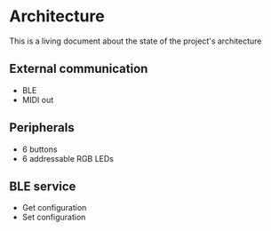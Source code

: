 # Architecture

This is a living document about the state of the project's architecture

## External communication

- BLE
- MIDI out

## Peripherals

- 6 buttons
- 6 addressable RGB LEDs

## BLE service

- Get configuration
- Set configuration
